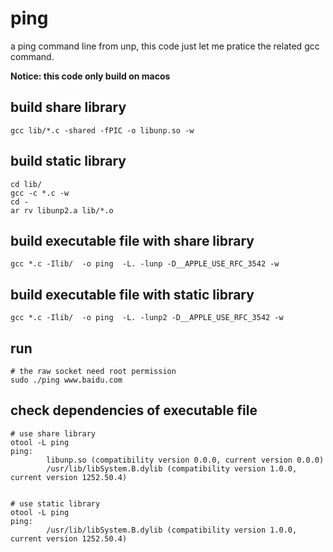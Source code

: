 # ping

a ping command line from unp, this code just let me pratice the related gcc command.

__Notice: this code only build on macos__

## build share library

    gcc lib/*.c -shared -fPIC -o libunp.so -w

## build static library

    cd lib/
    gcc -c *.c -w
    cd -
    ar rv libunp2.a lib/*.o

## build executable file with share library

    gcc *.c -Ilib/  -o ping  -L. -lunp -D__APPLE_USE_RFC_3542 -w

## build executable file with static library

    gcc *.c -Ilib/  -o ping  -L. -lunp2 -D__APPLE_USE_RFC_3542 -w


## run

    # the raw socket need root permission
    sudo ./ping www.baidu.com

## check dependencies of executable file

    # use share library
    otool -L ping
    ping:
            libunp.so (compatibility version 0.0.0, current version 0.0.0)
            /usr/lib/libSystem.B.dylib (compatibility version 1.0.0, current version 1252.50.4)


    # use static library
    otool -L ping
    ping:
            /usr/lib/libSystem.B.dylib (compatibility version 1.0.0, current version 1252.50.4)
    

